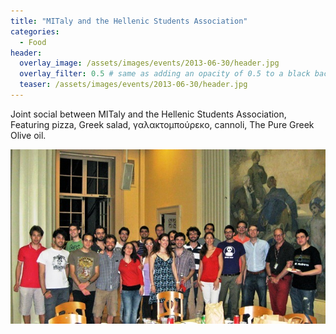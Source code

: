 ```yaml
---
title: "MITaly and the Hellenic Students Association"
categories:
  - Food
header:
  overlay_image: /assets/images/events/2013-06-30/header.jpg
  overlay_filter: 0.5 # same as adding an opacity of 0.5 to a black background
  teaser: /assets/images/events/2013-06-30/header.jpg
---
```


Joint social between MITaly and the Hellenic Students Association, Featuring pizza, Greek salad, γαλακτομπούρεκο, cannoli, The Pure Greek Olive oil.

![image](/assets/images/events/2013-06-30/header.jpg)
